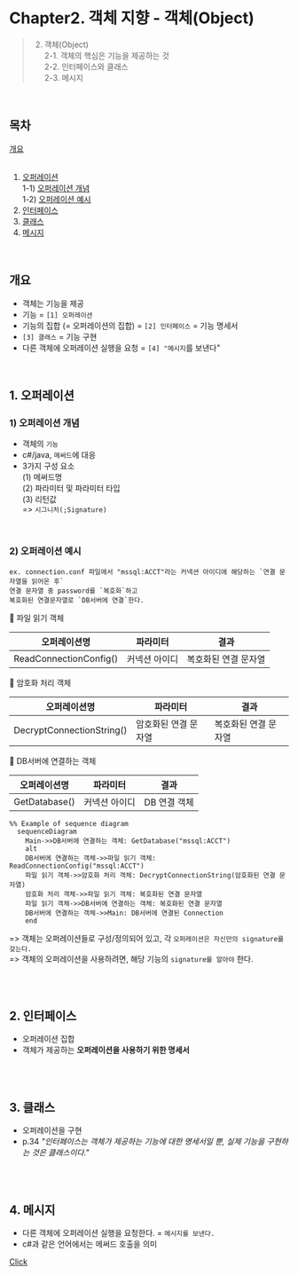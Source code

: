 # Chapter2. 객체 지향 - 객체(Object) 

> 2. 객체(Object)  
2-1. 객체의 핵심은 기능을 제공하는 것  
2-2. 인터페이스와 클래스   
2-3. 메시지   

</br>

## 목차   

[개요](#개요)  
</br>
1. [오퍼레이션](#1-오퍼레이션)  
	1-1) [오퍼레이션 개념](#1-오퍼레이션-개념)   
	1-2) [오퍼레이션 예시](#2-오퍼레이션-예시) 
2. [인터페이스](#2-인터페이스)   
3. [클래스](#3-클래스)   
4. [메시지](#4-메시지)   
</br> 

## 개요
 - 객체는 기능을 제공  
 - 기능 = `[1] 오퍼레이션`  
 - 기능의 집합 (= 오퍼레이션의 집합) = `[2] 인터페이스` = 기능 명세서  
 - `[3] 클래스` = 기능 구현  
 - 다른 객체에 오퍼레이션 실행을 요청 = `[4] "메시지`를 보낸다"  

</br>

## 1. 오퍼레이션
### 1) 오퍼레이션 개념
- 객체의 `기능` 
- c#/java, `메써드`에 대응
- 3가지 구성 요소  
 (1) 메써드명  
 (2) 파라미터 및 파라미터 타입  
 (3) 리턴값   
  => `시그니처(;Signature)`  
  
</br>

### 2) 오퍼레이션 예시
```text 
ex. connection.conf 파일에서 "mssql:ACCT"라는 커넥션 아이디에 해당하는 `연결 문자열을 읽어온 후`
연결 문자열 중 password를 `복호화`하고
복호화된 연결문자열로 `DB서버에 연결`한다.
```  
  
📘 파일 읽기 객체 <br/> 

|오퍼레이션명|파라미터|결과|
|---|---|---|
|ReadConnectionConfig()|커넥션 아이디|복호화된 연결 문자열|

📘 암호화 처리 객체 <br/> 

|오퍼레이션명|파라미터|결과|
|---|---|---|
|DecryptConnectionString()|암호화된 연결 문자열|복호화된 연결 문자열|

📘 DB서버에 연결하는 객체 <br/> 

|오퍼레이션명|파라미터|결과|
|---|---|---|
|GetDatabase()|커넥션 아이디|DB 연결 객체|  
  
```mermaid
%% Example of sequence diagram
  sequenceDiagram
    Main->>DB서버에 연결하는 객체: GetDatabase("mssql:ACCT")    
    alt 
    DB서버에 연결하는 객체->>파일 읽기 객체: ReadConnectionConfig("mssql:ACCT")
    파일 읽기 객체->>암호화 처리 객체: DecryptConnectionString(암호화된 연결 문자열)
    암호화 처리 객체->>파일 읽기 객체: 복호화된 연결 문자열
    파일 읽기 객체->>DB서버에 연결하는 객체: 복호화된 연결 문자열
    DB서버에 연결하는 객체->>Main: DB서버에 연결된 Connection
    end
```

=> 객체는 오퍼레이션들로 구성/정의되어 있고, 각 `오퍼레이션은 자신만의 signature를 갖는다.`   
=> 객체의 오퍼레이션을 사용하려면, 해당 기능의 `signature를 알아야` 한다. 

</br></br>

## 2. 인터페이스

- 오퍼레이션 집합
- 객체가 제공하는 **오퍼레이션을 사용하기 위한 명세서**

</br></br>

## 3. 클래스
- 오퍼레이션을 구현
- p.34 *"인터페이스는 객체가 제공하는 기능에 대한 명세서일 뿐, 실제 기능을 구현하는 것은 클래스이다."*

</br></br>

## 4. 메시지 
- 다른 객체에 오퍼레이션 실행을 요청한다. = `메시지를 보낸다.`
- c#과 같은 언어에서는 메써드 호출을 의미   

[Click](#2-오퍼레이션-예시)  
  
